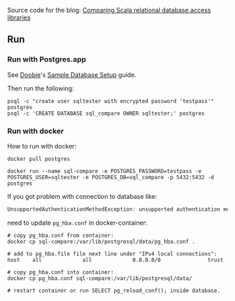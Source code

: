 Source code for the blog: [Comparing Scala relational database access libraries](https://softwaremill.com/comparing-scala-relational-database-access-libraries/)

## Run ##

### Run with Postgres.app ###

See [Doobie](https://tpolecat.github.io/doobie/index.html)'s [Sample Database Setup](https://tpolecat.github.io/doobie/docs/01-Introduction.html#sample-database-setup) guide.

Then run the following:

    psql -c "create user sqltester with encrypted password 'testpass'" postgres
    psql -c 'CREATE DATABASE sql_compare OWNER sqltester;' postgres

### Run with docker ###

How to run with docker:

```docker
docker pull postgres
```

```docker
docker run --name sql-compare -e POSTGRES_PASSWORD=testpass -e POSTGRES_USER=sqltester -e POSTGRES_DB=sql_compare -p 5432:5432 -d postgres
```

If you got problem with connection to database like:
```java
UnsupportedAuthenticationMethodException: unsupported authentication method 10
```
need to update `pg_hba.conf` in docker-container:
```shell
# copy pg_hba.conf from container:
docker cp sql-compare:/var/lib/postgresql/data/pg_hba.conf .

# add to pg_hba.file file next line under "IPv4 local connections":
host    all             all             0.0.0.0/0               trust

# copy pg_hba.conf into container:
docker cp pg_hba.conf sql-compare:/var/lib/postgresql/data/

# restart container or run SELECT pg_reload_conf(); inside database.
```
